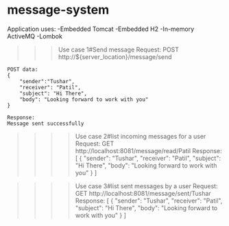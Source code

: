 # message-system

Application uses:
-Embedded Tomcat
-Embedded H2
-In-memory ActiveMQ
-Lombok


>>>Use case 1#Send message
    Request:
    POST http://${server_location}/message/send

    POST data:
    {
        "sender":"Tushar",
        "receiver": "Patil",
        "subject": "Hi There",
        "body": "Looking forward to work with you"
    }

    Response:
    Message sent successfully

>>>>Use case 2#list incoming messages for a user
   Request:
   GET http://localhost:8081/message/read/Patil
   Response:
   [
     {
       "sender": "Tushar",
       "receiver": "Patil",
       "subject": "Hi There",
       "body": "Looking forward to work with you"
     }
   ]

>>>>Use case 3#list sent messages by a user
    Request:
    GET http://localhost:8081/message/sent/Tushar
    Response:
     [
         {
           "sender": "Tushar",
           "receiver": "Patil",
           "subject": "Hi There",
           "body": "Looking forward to work with you"
         }
       ]